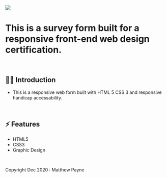 

![](https://gist.githubusercontent.com/Matthewpco/e8adc9e1ccd04fe4826811f4ae882a1c/raw/5100fb280c7eb69cfda21e22c8343bda828fd5d5/satsurvey.png)

# This is a survey form built for a responsive front-end web design certification. 

<br>

## 🙋‍♂️ Introduction 

- This is a responsive web form built with HTML 5 CSS 3 and responsive handicap accessability. 

<br>

## ⚡ Features
- HTML5
- CSS3
- Graphic Design

<br>


Copyright Dec 2020 : Matthew Payne 